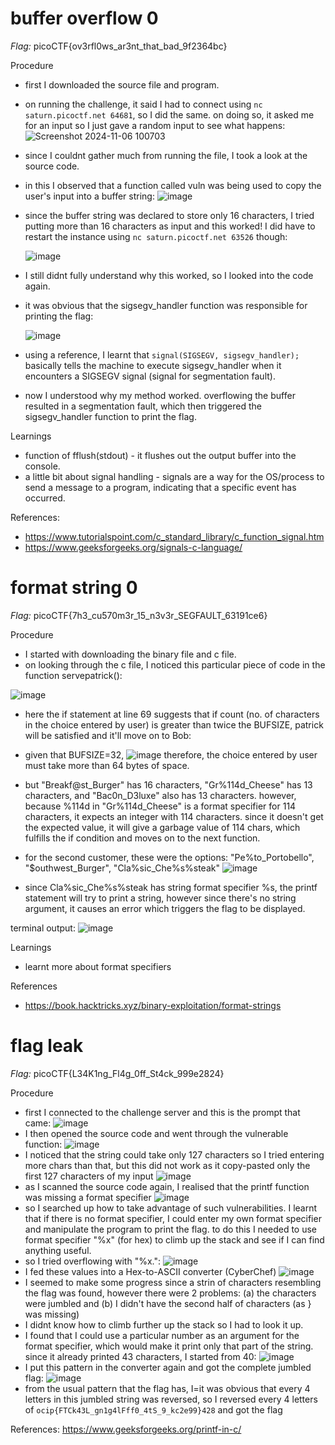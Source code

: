 # buffer overflow 0

*Flag:* picoCTF{ov3rfl0ws_ar3nt_that_bad_9f2364bc}

Procedure
- first I downloaded the source file and program.
- on running the challenge, it said I had to connect using `nc saturn.picoctf.net 64681`, so I did the same. on doing so, it asked me for an input so I just gave a random input to see what happens:
  ![Screenshot 2024-11-06 100703](https://github.com/user-attachments/assets/144244da-cb53-4da8-a227-a29c46001e76)
- since I couldnt gather much from running the file, I took a look at the source code.
- in this I observed that a function called vuln was being used to copy the user's input into a buffer string:
  ![image](https://github.com/user-attachments/assets/1da8f38e-306d-4434-9628-14b165627a79)
- since the buffer string was declared to store only 16 characters, I tried putting more than 16 characters as input and this worked!
  I did have to restart the instance using `nc saturn.picoctf.net 63526` though:
  
  ![image](https://github.com/user-attachments/assets/7fe3b7ce-fd62-4b8e-a550-6a1b57fc3685)

- I still didnt fully understand why this worked, so I looked into the code again.
- it was obvious that the sigsegv_handler function was responsible for printing the flag:

  ![image](https://github.com/user-attachments/assets/ed8b4939-3393-4cc5-8cca-611ebd240d2a)

- using a reference, I learnt that `signal(SIGSEGV, sigsegv_handler);` basically tells the machine to execute sigsegv_handler when it encounters a SIGSEGV signal (signal for segmentation fault).
- now I understood why my method worked. overflowing the buffer resulted in a segmentation fault, which then triggered the sigsegv_handler function to print the flag.

Learnings
- function of fflush(stdout) - it flushes out the output buffer into the console.
- a little bit about signal handling - signals are a way for the OS/process to send a message to a program, indicating that a specific event has occurred.

References:
- https://www.tutorialspoint.com/c_standard_library/c_function_signal.htm
- https://www.geeksforgeeks.org/signals-c-language/


# format string 0
*Flag:* picoCTF{7h3_cu570m3r_15_n3v3r_SEGFAULT_63191ce6}

Procedure
- I started with downloading the binary file and c file.
- on looking through the c file, I noticed this particular piece of code in the function servepatrick(): 

![image](https://github.com/user-attachments/assets/a657c4f1-e780-4e43-897d-5be7888e28c4)

- here the if statement at line 69 suggests that if count (no. of characters in the choice entered by user) is greater than twice the BUFSIZE, patrick will be satisfied and it'll move on to Bob:
- given that BUFSIZE=32,
![image](https://github.com/user-attachments/assets/9e2799d0-b6cf-4fe6-a3aa-d310b7c39480)
 therefore, the choice entered by user must take more than 64 bytes of space.
- but "Breakf@st_Burger" has 16 characters, "Gr%114d_Cheese" has 13 characters, and "Bac0n_D3luxe" also has 13 characters. however, because %114d in "Gr%114d_Cheese" is a format specifier for 114 characters, it expects an integer with 114 characters. since it doesn't get the expected value, it will give a garbage value of 114 chars, which fulfills the if condition and moves on to the next function.
- for the second customer, these were the options: "Pe%to_Portobello", "$outhwest_Burger", "Cla%sic_Che%s%steak"
  ![image](https://github.com/user-attachments/assets/ed56e4ad-fa10-41fa-b1fa-6ecd239b144d)
  
- since Cla%sic_Che%s%steak has string format specifier %s, the printf statement will try to print a string, however since there's no string argument, it causes an error which triggers the flag to be displayed.

terminal output:
![image](https://github.com/user-attachments/assets/b714c843-c59c-4953-a24f-f61cc79d7f83)

Learnings
- learnt more about format specifiers

References
- https://book.hacktricks.xyz/binary-exploitation/format-strings


# flag leak

*Flag:* picoCTF{L34K1ng_Fl4g_0ff_St4ck_999e2824}

Procedure
- first I connected to the challenge server and this is the prompt that came:
  ![image](https://github.com/user-attachments/assets/5c2b8edb-1468-447a-8569-277b25441608)
- I then opened the source code and went through the vulnerable function:
  ![image](https://github.com/user-attachments/assets/75d894c9-4f93-4036-b3cd-6f3866146133)
- I noticed that the string could take only 127 characters so I tried entering more chars than that, but this did not work as it copy-pasted only the first 127 characters of my input
  ![image](https://github.com/user-attachments/assets/b6bb8945-1543-4689-92bb-db23bb66d7cc)
- as I scanned the source code again, I realised that the printf function was missing a format specifier
  ![image](https://github.com/user-attachments/assets/c6ee60d8-0860-4c58-bc51-5f0e0e5eb524)
- so I searched up how to take advantage of such vulnerabilities. I learnt that if there is no format specifier, I could enter my own format specifier and manipulate the program to print the flag. to do this I needed to use format specifier "%x" (for hex) to climb up the stack and see if I can find anything useful.
- so I tried overflowing with "%x.":
  ![image](https://github.com/user-attachments/assets/663e4cff-47a8-4548-ab30-a14b9bcab848)
- I fed these values into a Hex-to-ASCII converter (CyberChef)
![image](https://github.com/user-attachments/assets/102a607a-1237-478a-abd8-63a9a401b525)
- I seemed to make some progress since a strin of characters resembling the flag was found, however there were 2 problems: (a) the characters were jumbled and (b) I didn't have the second half of characters (as } was missing)
- I didnt know how to climb further up the stack so I had to look it up.
- I found that I could use a particular number as an argument for the format specifier, which would make it print only that part of the string. since it already printed 43 characters, I started from 40:
  ![image](https://github.com/user-attachments/assets/dca39a64-5e76-4386-87d8-e4d35e31ce89)
- I put this pattern in the converter again and got the complete jumbled flag:
  ![image](https://github.com/user-attachments/assets/28dc8f22-5654-443e-9d4d-83b51b30e018)
- from the usual pattern that the flag has, I=it was obvious that every 4 letters in this jumbled string was reversed, so I reversed every 4 letters of `ocip{FTCk43L_gn1g4lFff0_4tS_9_kc2e99}428` and got the flag

  
References:
https://www.geeksforgeeks.org/printf-in-c/
